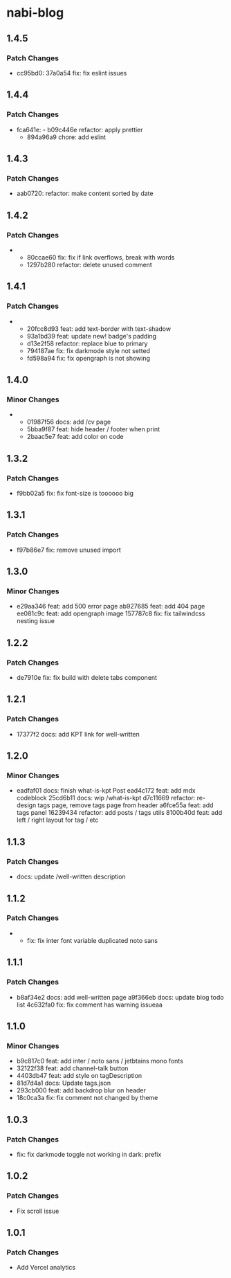 # nabi-blog

## 1.4.5

### Patch Changes

- cc95bd0: 37a0a54 fix: fix eslint issues

## 1.4.4

### Patch Changes

- fca641e: - b09c446e refactor: apply prettier
  - 894a96a9 chore: add eslint

## 1.4.3

### Patch Changes

- aab0720: refactor: make content sorted by date

## 1.4.2

### Patch Changes

- - 80ccae60 fix: fix if link overflows, break with words
  - 1297b280 refactor: delete unused comment

## 1.4.1

### Patch Changes

- - 20fcc8d93 feat: add text-border with text-shadow
  - 93a1bd39 feat: update new! badge's padding
  - d13e2f58 refactor: replace blue to primary
  - 794187ae fix: fix darkmode style not setted
  - fd598a94 fix: fix opengraph is not showing

## 1.4.0

### Minor Changes

- - 01987f56 docs: add /cv page
  - 5bba9f87 feat: hide header / footer when print
  - 2baac5e7 feat: add color on code

## 1.3.2

### Patch Changes

- f9bb02a5 fix: fix font-size is toooooo big

## 1.3.1

### Patch Changes

- f97b86e7 fix: remove unused import

## 1.3.0

### Minor Changes

- e29aa346 feat: add 500 error page
  ab927685 feat: add 404 page
  ee081c9c feat: add opengraph image
  157787c8 fix: fix tailwindcss nesting issue

## 1.2.2

### Patch Changes

- de7910e fix: fix build with delete tabs component

## 1.2.1

### Patch Changes

- 17377f2 docs: add KPT link for well-written

## 1.2.0

### Minor Changes

- eadfaf01 docs: finish what-is-kpt Post
  ead4c172 feat: add mdx codeblock
  25cd6b11 docs: wip /what-is-kpt
  d7c11669 refactor: re-design tags page, remove tags page from header
  a6fce55a feat: add tags panel
  16239434 refactor: add posts / tags utils
  8100b40d feat: add left / right layout for tag / etc

## 1.1.3

### Patch Changes

- docs: update /well-written description

## 1.1.2

### Patch Changes

- - fix: fix inter font variable duplicated noto sans

## 1.1.1

### Patch Changes

- b8af34e2 docs: add well-written page
  a9f366eb docs: update blog todo list
  4c632fa0 fix: fix comment has warning issueaa

## 1.1.0

### Minor Changes

- b9c817c0 feat: add inter / noto sans / jetbtains mono fonts
- 32122f38 feat: add channel-talk button
- 4403db47 feat: add style on tagDescription
- 81d7d4a1 docs: Update tags.json
- 293cb000 feat: add backdrop blur on header
- 18c0ca3a fix: fix comment not changed by theme

## 1.0.3

### Patch Changes

- fix: fix darkmode toggle not working in dark: prefix

## 1.0.2

### Patch Changes

- Fix scroll issue

## 1.0.1

### Patch Changes

- Add Vercel analytics

